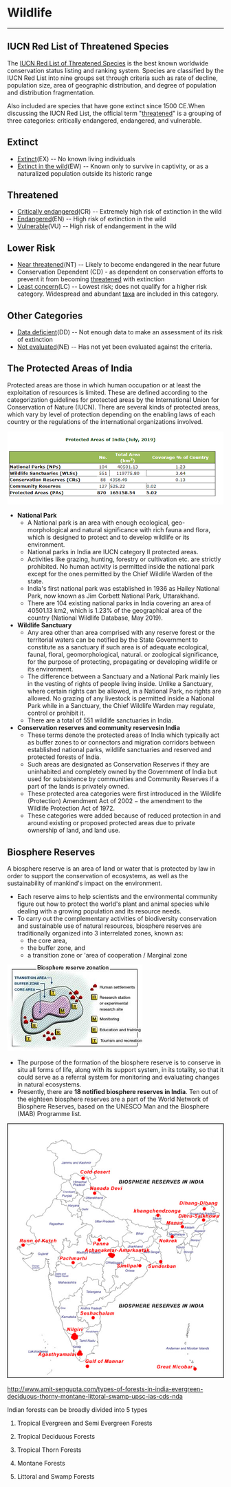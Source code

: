 # Wildlife

---

## IUCN Red List of Threatened Species

The [IUCN Red List of Threatened Species](https://en.wikipedia.org/wiki/IUCN_Red_List) is the best known worldwide conservation status listing and ranking system. Species are classified by the IUCN Red List into nine groups set through criteria such as rate of decline, population size, area of geographic distribution, and degree of population and distribution fragmentation.

Also included are species that have gone extinct since 1500 CE.When discussing the IUCN Red List, the official term "[threatened](https://en.wikipedia.org/wiki/Threatened_species)" is a grouping of three categories: critically endangered, endangered, and vulnerable.

## Extinct

- [Extinct](https://en.wikipedia.org/wiki/Extinction)(EX) -- No known living individuals
- [Extinct in the wild](https://en.wikipedia.org/wiki/Extinct_in_the_wild)(EW) -- Known only to survive in captivity, or as a naturalized population outside its historic range

## Threatened

- [Critically endangered](https://en.wikipedia.org/wiki/Critically_endangered)(CR) -- Extremely high risk of extinction in the wild
- [Endangered](https://en.wikipedia.org/wiki/Endangered_species)(EN) -- High risk of extinction in the wild
- [Vulnerable](https://en.wikipedia.org/wiki/Vulnerable_species)(VU) -- High risk of endangerment in the wild

## Lower Risk

- [Near threatened](https://en.wikipedia.org/wiki/Near_threatened)(NT) -- Likely to become endangered in the near future
- Conservation Dependent (CD) - as dependent on conservation efforts to prevent it from becoming [threatened](https://en.wikipedia.org/wiki/Threatened_species) with extinction
- [Least concern](https://en.wikipedia.org/wiki/Least_concern)(LC) -- Lowest risk; does not qualify for a higher risk category. Widespread and abundant [taxa](https://en.wikipedia.org/wiki/Taxa) are included in this category.

## Other Categories

- [Data deficient](https://en.wikipedia.org/wiki/Data_deficient)(DD) -- Not enough data to make an assessment of its risk of extinction
- [Not evaluated](https://en.wikipedia.org/wiki/Not_evaluated)(NE) -- Has not yet been evaluated against the criteria.

## The Protected Areas of India

Protected areas are those in which human occupation or at least the exploitation of resources is limited. These are defined according to the categorization guidelines for protected areas by the International Union for Conservation of Nature (IUCN). There are several kinds of protected areas, which vary by level of protection depending on the enabling laws of each country or the regulations of the international organizations involved.

![image](media/Wildlife-image1.png)

- **National Park**
  - A National park is an area with enough ecological, geo-morphological and natural significance with rich fauna and flora, which is designed to protect and to develop wildlife or its environment.
  - National parks in India are IUCN category II protected areas.
  - Activities like grazing, hunting, forestry or cultivation etc. are strictly prohibited. No human activity is permitted inside the national park except for the ones permitted by the Chief Wildlife Warden of the state.
  - India's first national park was established in 1936 as Hailey National Park, now known as Jim Corbett National Park, Uttarakhand.
  - There are 104 existing national parks in India covering an area of 40501.13 km2, which is 1.23% of the geographical area of the country (National Wildlife Database, May 2019).
- **Wildlife Sanctuary**
  - Any area other than area comprised with any reserve forest or the territorial waters can be notified by the State Government to constitute as a sanctuary if such area is of adequate ecological, faunal, floral, geomorphological, natural. or zoological significance, for the purpose of protecting, propagating or developing wildlife or its environment.
  - The difference between a Sanctuary and a National Park mainly lies in the vesting of rights of people living inside. Unlike a Sanctuary, where certain rights can be allowed, in a National Park, no rights are allowed. No grazing of any livestock is permitted inside a National Park while in a Sanctuary, the Chief Wildlife Warden may regulate, control or prohibit it.
  - There are a total of 551 wildlife sanctuaries in India.
- **Conservation reserves and community reservesin India**
  - These terms denote the protected areas of India which typically act as buffer zones to or connectors and migration corridors between established national parks, wildlife sanctuaries and reserved and protected forests of India.
  - Such areas are designated as Conservation Reserves if they are uninhabited and completely owned by the Government of India but used for subsistence by communities and Community Reserves if a part of the lands is privately owned.
  - These protected area categories were first introduced in the Wildlife (Protection) Amendment Act of 2002 − the amendment to the Wildlife Protection Act of 1972.
  - These categories were added because of reduced protection in and around existing or proposed protected areas due to private ownership of land, and land use.

## Biosphere Reserves

A biosphere reserve is an area of land or water that is protected by law in order to support the conservation of ecosystems, as well as the sustainability of mankind's impact on the environment.

- Each reserve aims to help scientists and the environmental community figure out how to protect the world's plant and animal species while dealing with a growing population and its resource needs.
- To carry out the complementary activities of biodiversity conservation and sustainable use of natural resources, biosphere reserves are traditionally organized into 3 interrelated zones, known as:
  - the core area,
  - the buffer zone, and
  - a transition zone or 'area of cooperation / Marginal zone

![image](media/Wildlife-image2.jpg)

- The purpose of the formation of the biosphere reserve is to conserve in situ all forms of life, along with its support system, in its totality, so that it could serve as a referral system for monitoring and evaluating changes in natural ecosystems.
- Presently, there are **18 notified biosphere reserves in India**. Ten out of the eighteen biosphere reserves are a part of the World Network of Biosphere Reserves, based on the UNESCO Man and the Biosphere (MAB) Programme list.

![image](media/Wildlife-image3.jpg)

<http://www.amit-sengupta.com/types-of-forests-in-india-evergreen-deciduous-thorny-montane-littoral-swamp-upsc-ias-cds-nda>

Indian forests can be broadly divided into 5 types

1. Tropical Evergreen and Semi Evergreen Forests

2. Tropical Deciduous Forests

3. Tropical Thorn Forests

4. Montane Forests

5. Littoral and Swamp Forests
